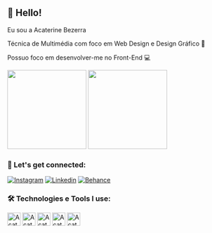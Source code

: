 ## 🙋 Hello!

Eu sou a Acaterine Bezerra

Técnica de Multimédia com foco em Web Design  e Design Gráfico 🎨

Possuo foco em desenvolver-me no Front-End 💻

<div>
  
  <img height="180em" src="https://github-readme-stats.vercel.app/api?username=acaterine&show_icons=true&theme=tokyonight"/>
  <img height="180em" src="https://github-readme-stats.vercel.app/api/top-langs/?username=acaterine&layout=compact&theme=tokyonight"/>
  
</div>

### 🤍 Let's get connected: 

[![Instagram](https://img.shields.io/badge/Instagram-E4405F?style=for-the-badge&logo=instagram&logoColor=white)](https://www.instagram.com/acaterine.designs/)
[![Linkedin](https://img.shields.io/badge/LinkedIn-0077B5?style=for-the-badge&logo=linkedin&logoColor=white)](https://www.linkedin.com/in/acaterinemariabb/)
[![Behance](https://img.shields.io/badge/-Behance-blue?style=for-the-badge&logo=behance&logoColor=white)](https://www.behance.net/acaterinebrasil)

### 🛠️ Technologies e Tools I use: 

<div>
  <img align="centeer" alt="Acaterine-html" height="30" wisth="40" src="https://cdn.jsdelivr.net/gh/devicons/devicon/icons/html5/html5-plain-wordmark.svg"/>

  <img align="centeer" alt="Acaterine-css" height="30" wisth="40" src="https://cdn.jsdelivr.net/gh/devicons/devicon/icons/css3/css3-plain-wordmark.svg"/>
 
  <img align="centeer" alt="Acaterine-JavaScript" height="30" wisth="40" src="https://cdn.jsdelivr.net/gh/devicons/devicon/icons/javascript/javascript-plain.svg"/>
 
  <img align="centeer" alt="Acaterine-PHP" height="30" wisth="40" src="https://cdn.jsdelivr.net/gh/devicons/devicon/icons/php/php-plain.svg"/>
 
  <img align="centeer" alt="Acaterine-WP" height="30" wisth="40" src="https://cdn.jsdelivr.net/gh/devicons/devicon/icons/wordpress/wordpress-original.svg"/>
 
</div>
  
  
